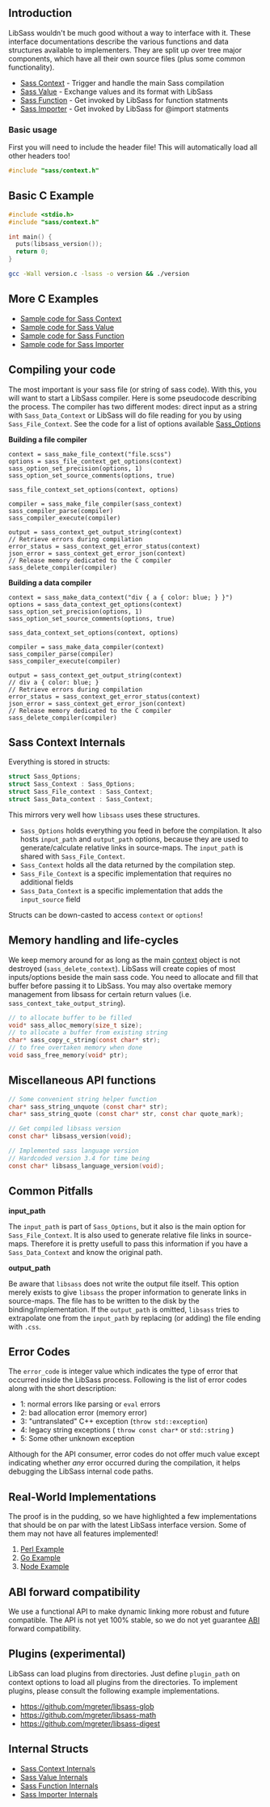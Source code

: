 ## Introduction

LibSass wouldn't be much good without a way to interface with it. These
interface documentations describe the various functions and data structures
available to implementers. They are split up over tree major components, which
have all their own source files (plus some common functionality).

- [Sass Context](api-context.md) - Trigger and handle the main Sass compilation
- [Sass Value](api-value.md) - Exchange values and its format with LibSass
- [Sass Function](api-function.md) - Get invoked by LibSass for function statments
- [Sass Importer](api-importer.md) - Get invoked by LibSass for @import statments

### Basic usage

First you will need to include the header file!
This will automatically load all other headers too!

```C
#include "sass/context.h"
```

## Basic C Example

```C
#include <stdio.h>
#include "sass/context.h"

int main() {
  puts(libsass_version());
  return 0;
}
```

```bash
gcc -Wall version.c -lsass -o version && ./version
```

## More C Examples

- [Sample code for Sass Context](api-context-example.md)
- [Sample code for Sass Value](api-value-example.md)
- [Sample code for Sass Function](api-function-example.md)
- [Sample code for Sass Importer](api-importer-example.md)

## Compiling your code

The most important is your sass file (or string of sass code). With this, you
will want to start a LibSass compiler. Here is some pseudocode describing the
process. The compiler has two different modes: direct input as a string with
`Sass_Data_Context` or LibSass will do file reading for you by using
`Sass_File_Context`. See the code for a list of options available
[Sass_Options](https://github.com/sass/libsass/blob/36feef0/include/sass/interface.h#L18)

**Building a file compiler**

    context = sass_make_file_context("file.scss")
    options = sass_file_context_get_options(context)
    sass_option_set_precision(options, 1)
    sass_option_set_source_comments(options, true)

    sass_file_context_set_options(context, options)

    compiler = sass_make_file_compiler(sass_context)
    sass_compiler_parse(compiler)
    sass_compiler_execute(compiler)

    output = sass_context_get_output_string(context)
    // Retrieve errors during compilation
    error_status = sass_context_get_error_status(context)
    json_error = sass_context_get_error_json(context)
    // Release memory dedicated to the C compiler
    sass_delete_compiler(compiler)

**Building a data compiler**

    context = sass_make_data_context("div { a { color: blue; } }")
    options = sass_data_context_get_options(context)
    sass_option_set_precision(options, 1)
    sass_option_set_source_comments(options, true)

    sass_data_context_set_options(context, options)

    compiler = sass_make_data_compiler(context)
    sass_compiler_parse(compiler)
    sass_compiler_execute(compiler)

    output = sass_context_get_output_string(context)
    // div a { color: blue; }
    // Retrieve errors during compilation
    error_status = sass_context_get_error_status(context)
    json_error = sass_context_get_error_json(context)
    // Release memory dedicated to the C compiler
    sass_delete_compiler(compiler)

## Sass Context Internals

Everything is stored in structs:

```C
struct Sass_Options;
struct Sass_Context : Sass_Options;
struct Sass_File_context : Sass_Context;
struct Sass_Data_context : Sass_Context;
```

This mirrors very well how `libsass` uses these structures.

- `Sass_Options` holds everything you feed in before the compilation. It also hosts
`input_path` and `output_path` options, because they are used to generate/calculate
relative links in source-maps. The `input_path` is shared with `Sass_File_Context`.
- `Sass_Context` holds all the data returned by the compilation step.
- `Sass_File_Context` is a specific implementation that requires no additional fields
- `Sass_Data_Context` is a specific implementation that adds the `input_source` field

Structs can be down-casted to access `context` or `options`!

## Memory handling and life-cycles

We keep memory around for as long as the main [context](api-context.md) object
is not destroyed (`sass_delete_context`). LibSass will create copies of most
inputs/options beside the main sass code. You need to allocate and fill that
buffer before passing it to LibSass. You may also overtake memory management
from libsass for certain return values (i.e. `sass_context_take_output_string`).

```C
// to allocate buffer to be filled
void* sass_alloc_memory(size_t size);
// to allocate a buffer from existing string
char* sass_copy_c_string(const char* str);
// to free overtaken memory when done
void sass_free_memory(void* ptr);
```

## Miscellaneous API functions

```C
// Some convenient string helper function
char* sass_string_unquote (const char* str);
char* sass_string_quote (const char* str, const char quote_mark);

// Get compiled libsass version
const char* libsass_version(void);

// Implemented sass language version
// Hardcoded version 3.4 for time being
const char* libsass_language_version(void);
```

## Common Pitfalls

**input_path**

The `input_path` is part of `Sass_Options`, but it also is the main option for
`Sass_File_Context`. It is also used to generate relative file links in source-
maps. Therefore it is pretty usefull to pass this information if you have a
`Sass_Data_Context` and know the original path.

**output_path**

Be aware that `libsass` does not write the output file itself. This option
merely exists to give `libsass` the proper information to generate links in
source-maps. The file has to be written to the disk by the
binding/implementation. If the `output_path` is omitted, `libsass` tries to
extrapolate one from the `input_path` by replacing (or adding) the file ending
with `.css`.

## Error Codes

The `error_code` is integer value which indicates the type of error that
occurred inside the LibSass process. Following is the list of error codes along
with the short description:

* 1: normal errors like parsing or `eval` errors
* 2: bad allocation error (memory error)
* 3: "untranslated" C++ exception (`throw std::exception`)
* 4: legacy string exceptions ( `throw const char*` or `std::string` )
* 5: Some other unknown exception

Although for the API consumer, error codes do not offer much value except
indicating whether *any* error occurred during the compilation, it helps
debugging the LibSass internal code paths.

## Real-World Implementations

The proof is in the pudding, so we have highlighted a few implementations that
should be on par with the latest LibSass interface version. Some of them may not
have all features implemented!

1. [Perl Example](https://github.com/sass/perl-libsass/blob/master/lib/CSS/Sass.xs)
2. [Go Example](https://godoc.org/github.com/wellington/go-libsass#example-Compiler--Stdin)
3. [Node Example](https://github.com/sass/node-sass/blob/master/src/binding.cpp)

## ABI forward compatibility

We use a functional API to make dynamic linking more robust and future
compatible. The API is not yet 100% stable, so we do not yet guarantee
[ABI](https://gcc.gnu.org/onlinedocs/libstdc++/manual/abi.html) forward
compatibility.

## Plugins (experimental)

LibSass can load plugins from directories. Just define `plugin_path` on context
options to load all plugins from the directories. To implement plugins, please
consult the following example implementations.

- https://github.com/mgreter/libsass-glob
- https://github.com/mgreter/libsass-math
- https://github.com/mgreter/libsass-digest

## Internal Structs

- [Sass Context Internals](api-context-internal.md)
- [Sass Value Internals](api-value-internal.md)
- [Sass Function Internals](api-function-internal.md)
- [Sass Importer Internals](api-importer-internal.md)
